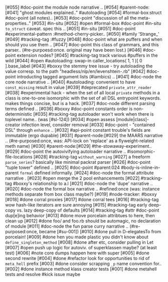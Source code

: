[#055]       #doc-point the module node narrative ..
[#054]       #parent-node: [#041] "ghost modules explained.." #autoloading
[#054]       #formal-box:struct #doc-point (all notes)..
[#053]       #doc-point "discussion of all the meta-properties.."
[#053]       #in-situ
[#052] #open #formal-box #doc-point #in-situ `to_struct` caveat. spec this ..
[#051]       #in-situ
[#051]       #doc-point #experimental-pattern :#method-cherry-picker..
[#050]       #family 'Strange_'
[#049]       #tracking-tag :#fuzzy
[#048]       #doc-point what are puffers and when should you use them ..
[#047]       #doc-point this class of grammars, and this parser..
             (#re-purpoesd:once. original may have been lost.)
[#046]       #doc-point extension nodes?
[#045]       #tracking-tag track various #puffers in the wild
[#044] #open #autoloading: swap-in caller_locations( 1, 1 )[ 0 ].base_label
[#043]       #boxxy the stemmy tree issue - try autoloading the value corresp.
               to the path "headless/nlp/en/levenshtein-.rb"
[#042]       #doc-point introducting tagged argument lists (#iambics) ..
[#041]       #doc-node the core node narrative ..
[#040]       #autoloading: convenient to have `const_missing` result in value
[#039]       #deprecated `private_attr_reader`
[#038]       #experimental hack - when the set of all local `private` methods
               in a class is one-to-one isomorphic with the set of all DSL
               entrypoint keywords. makes things concise, but is a hack.
[#037]       #doc-node different parsing terms defined ..
[#036]       #boxxy #doc-point constants order is non-deterministic
[#035]       #tracking-tag autoloader won't work when there is toplevel name..
               (was [#sl-124])
[#034] #open assess [module|class]-creator infection level, consider removal
[#033]       #doc-point - "contained DSL" through `enhance` ..
[#032]       #api-point constant trouble's fields are immutable (ergo dupable)
[#031]       #parent-node:[#029] the MAARS narrative .. (#re-purposed:once,
               was: API-lock on 'replace' as a flyweight-related meth name)
[#030]       #parent-node:[#029] #the-stowaway-experiment..
[#029]       #doc-point the autovivifying autoloader narrative ..
               #isomorphic-file-locations
[#028]       #tracking-tag `without_warning`
[#027]       a freeform `parse_series`? basically like minimal packrat parser
[#026]       #doc-point "tuple tower" defined ..
[#025]       #doc-point #parent:024 #body-is-inline-in-parent
               `formal` defined informally.
[#024]       #doc-node the formal attribute narrative .
[#023] #open merge the 2 pool enhancements
[#022]       #tracking-tag #boxxy's relationship to a.l
[#021]       #doc-node the 'dupe' narrative ..
[#020]       #doc-node the formal box narrative .. #refined:once
             (was: instance methods separate from box class maybe?)
[#019]       #node-tracker: #boxxy
[#018]       #done corral proxies
[#017]       #done corral tees
[#016]       #tracking-tag wow hash-like iterators are sure annoying
[#015]       #tracking-tag early deep-copy vs. lazy deep-copy of defaults
[#014]       #tracking-tag #attr #doc-point dup[e]ing behavior
[#013]       #done move porcelain attribtues to here, then clean up
[#012]       #done foo/ and foo.rb should be automagic, no declaration of module
[#011]       #doc-node the fun parse curry narrative ..
             (#re-purposed:once, became [#su-001])
[#010]       #done pull in D-elegatesTo from porcelain!
[#009]       #done hen you made plastic you didn't know about `define_singleton_method`
[#008]       #done after etc, consider pulling in Let
[#007] #open push up logic for autoviv. of superklassen maybe? (at least test)
[#006]       #note core dumps happen here with super
[#005]       #done second rewrite
[#004]       #done #refactor look for opportunities to rid of `meta_hell` prefix
[#003]       #done consider scrapping `_p` name convention for..
[#002]       #done instance method klass creator tests
[#001]       #done metahell tests and resolve #kick issue maybe
